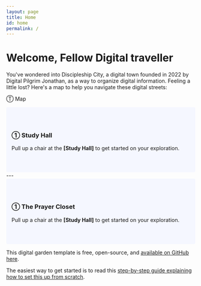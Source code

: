 ```yaml
---
layout: page
title: Home
id: home
permalink: /
---
```


# Welcome, Fellow Digital traveller

You've wondered into Discipleship City, a digital town founded in 2022 by Digital Pilgrim Jonathan, as a way to organize digital information. Feeling a little lost? Here's a map to help you navigate these digital streets:

Ⓣ Map

<div style="padding: 3em 1em; background: #f5f7ff; border-radius: 4px;">
  <h3>① Study Hall</h3>
  <p>Pull up a chair at the <span style="font-weight: bold">[Study Hall]</span> to get started on your exploration.</p>
</div>
---
<div style="padding: 3em 1em; background: #f5f7ff; border-radius: 4px;">
  <h3>① The Prayer Closet</h3>
  <p>Pull up a chair at the <span style="font-weight: bold">[Study Hall]</span> to get started on your exploration.</p>
</div>

This digital garden template is free, open-source, and [available on GitHub here](https://github.com/maximevaillancourt/digital-garden-jekyll-template).

The easiest way to get started is to read this [step-by-step guide explaining how to set this up from scratch](https://maximevaillancourt.com/blog/setting-up-your-own-digital-garden-with-jekyll).

<style>
  .wrapper {
    max-width: 46em;
  }
</style>
